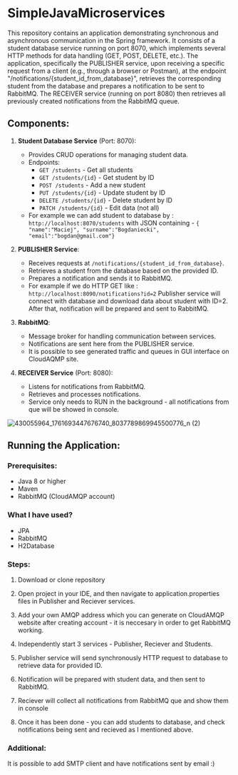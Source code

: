 # SimpleJavaMicroservices

This repository contains an application demonstrating synchronous and asynchronous communication in the Spring framework. It consists of a student database service running on port 8070, which implements several HTTP methods for data handling (GET, POST, DELETE, etc.). The application, specifically the PUBLISHER service, upon receiving a specific request from a client (e.g., through a browser or Postman), at the endpoint "/notifications/{student_id_from_database}", retrieves the corresponding student from the database and prepares a notification to be sent to RabbitMQ. The RECEIVER service (running on port 8080) then retrieves all previously created notifications from the RabbitMQ queue.

## Components:

1. **Student Database Service** (Port: 8070):
   - Provides CRUD operations for managing student data.
   - Endpoints:
     - `GET /students` - Get all students
     - `GET /students/{id}` - Get student by ID
     - `POST /students` - Add a new student
     - `PUT /students/{id}` - Update student by ID
     - `DELETE /students/{id}` - Delete student by ID
     - `PATCH /students/{id}` - Edit data (not all)
    - For example we can add student to database by :  `http://localhost:8070/students` with
      JSON containing - `{ "name":"Maciej", "surname":"Bogdaniecki", "email":"bogdan@gmail.com"}`
      

       

2. **PUBLISHER Service**:
   - Receives requests at `/notifications/{student_id_from_database}`.
   - Retrieves a student from the database based on the provided ID.
   - Prepares a notification and sends it to RabbitMQ.
   - For example if we do HTTP GET like : `http://localhost:8090/notifications?id=2` Publisher service will connect with database and download data about student with ID=2.
     After that, notification will be prepared and sent to RabbitMQ.
     

3. **RabbitMQ**:
   - Message broker for handling communication between services.
   - Notifications are sent here from the PUBLISHER service.
   - It is possible to see generated traffic and queues in GUI interface on CloudAQMP site.

4. **RECEIVER Service** (Port: 8080):
   - Listens for notifications from RabbitMQ.
   - Retrieves and processes notifications.
   - Service only needs to RUN in the background - all notifications from que will be showed in console.

![430055964_1761693447676740_8037789869945500776_n (2)](https://github.com/ursus164/SimpleJavaMicroservices/assets/101526933/723009aa-9da1-4e3a-8ad3-86ffc6c3d395)

   


## Running the Application:

### Prerequisites:
- Java 8 or higher
- Maven
- RabbitMQ (CloudAMQP account)

### What I have used?
 - JPA
 - RabbitMQ
 - H2Database

### Steps:
1. Download or clone repository

2. Open project in your IDE, and then navigate to application.properties files in Publisher and Reciever services.

3. Add your own AMQP address which you can generate on  CloudAMQP website after creating account - it is neccesary in order to get RabbitMQ working.

4. Independently start 3 services - Publisher, Reciever and Students.

5. Publisher service will send synchronously HTTP request to database to retrieve data for provided ID.

6. Notification will be prepared with student data, and then sent to RabbitMQ.

7. Reciever will collect all notifications from RabbitMQ que and show them in console

8. Once it has been done - you can add students to database, and check notifications being sent and recieved as I mentioned above.

### Additional:
It is possible to add SMTP client and have notifications sent by email :)
